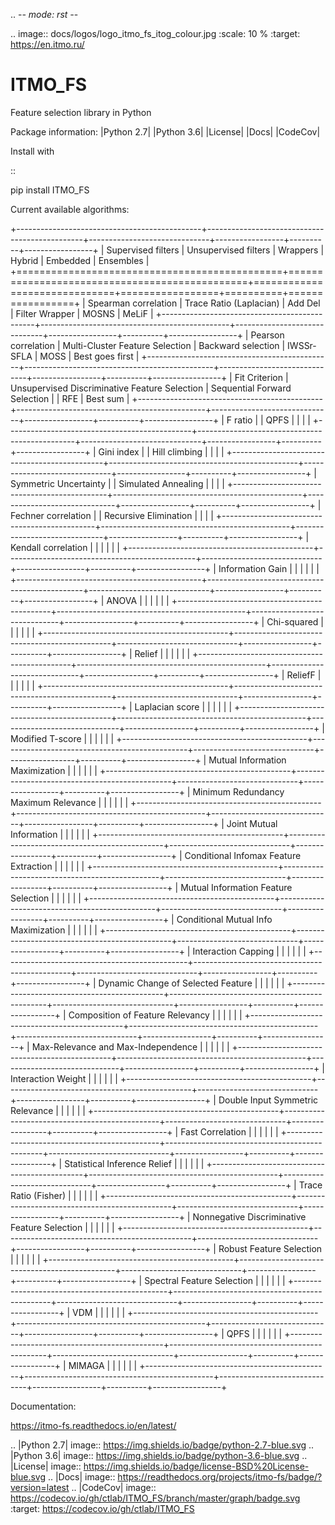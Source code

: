 .. -*- mode: rst -*-


.. image:: docs/logos/logo_itmo_fs_itog_colour.jpg
  :scale: 10 %
  :target: https://en.itmo.ru/



ITMO_FS
=======

Feature selection library in Python

Package information: |Python 2.7| |Python 3.6| |License| |Docs| |CodeCov|


Install with

::

   pip install ITMO_FS

Current available algorithms:

+----------------------------------------------+-----------------------------------------------+------------------------------+-----------------+----------+-----------------+
| Supervised filters                           | Unsupervised filters                          | Wrappers                     | Hybrid          | Embedded | Ensembles       |
+==============================================+===============================================+==============================+=================+==========+=================+
| Spearman correlation                         | Trace Ratio (Laplacian)                       | Add Del                      | Filter Wrapper  | MOSNS    | MeLiF           |
+----------------------------------------------+-----------------------------------------------+------------------------------+-----------------+----------+-----------------+
| Pearson correlation                          | Multi-Cluster Feature Selection               | Backward selection           | IWSSr-SFLA      | MOSS     | Best goes first |
+----------------------------------------------+-----------------------------------------------+------------------------------+-----------------+----------+-----------------+
| Fit Criterion                                | Unsupervised Discriminative Feature Selection | Sequential Forward Selection |                 | RFE      | Best sum        |
+----------------------------------------------+-----------------------------------------------+------------------------------+-----------------+----------+-----------------+
| F ratio                                      |                                               | QPFS                         |                 |          |                 |
+----------------------------------------------+-----------------------------------------------+------------------------------+-----------------+----------+-----------------+
| Gini index                                   |                                               | Hill climbing                |                 |          |                 |
+----------------------------------------------+-----------------------------------------------+------------------------------+-----------------+----------+-----------------+
| Symmetric Uncertainty                        |                                               | Simulated Annealing          |                 |          |                 |
+----------------------------------------------+-----------------------------------------------+------------------------------+-----------------+----------+-----------------+
| Fechner correlation                          |                                               | Recursive Elimination        |                 |          |                 |
+----------------------------------------------+-----------------------------------------------+------------------------------+-----------------+----------+-----------------+
| Kendall correlation                          |                                               |                              |                 |          |                 |
+----------------------------------------------+-----------------------------------------------+------------------------------+-----------------+----------+-----------------+
| Information Gain                             |                                               |                              |                 |          |                 |
+----------------------------------------------+-----------------------------------------------+------------------------------+-----------------+----------+-----------------+
| ANOVA                                        |                                               |                              |                 |          |                 |
+----------------------------------------------+-----------------------------------------------+------------------------------+-----------------+----------+-----------------+
| Chi-squared                                  |                                               |                              |                 |          |                 |
+----------------------------------------------+-----------------------------------------------+------------------------------+-----------------+----------+-----------------+
| Relief                                       |                                               |                              |                 |          |                 |
+----------------------------------------------+-----------------------------------------------+------------------------------+-----------------+----------+-----------------+
| ReliefF                                      |                                               |                              |                 |          |                 |
+----------------------------------------------+-----------------------------------------------+------------------------------+-----------------+----------+-----------------+
| Laplacian score                              |                                               |                              |                 |          |                 |
+----------------------------------------------+-----------------------------------------------+------------------------------+-----------------+----------+-----------------+
| Modified T-score                             |                                               |                              |                 |          |                 |
+----------------------------------------------+-----------------------------------------------+------------------------------+-----------------+----------+-----------------+
| Mutual Information Maximization              |                                               |                              |                 |          |                 |
+----------------------------------------------+-----------------------------------------------+------------------------------+-----------------+----------+-----------------+
| Minimum Redundancy Maximum Relevance         |                                               |                              |                 |          |                 |
+----------------------------------------------+-----------------------------------------------+------------------------------+-----------------+----------+-----------------+
| Joint Mutual Information                     |                                               |                              |                 |          |                 |
+----------------------------------------------+-----------------------------------------------+------------------------------+-----------------+----------+-----------------+
| Conditional Infomax Feature Extraction       |                                               |                              |                 |          |                 |
+----------------------------------------------+-----------------------------------------------+------------------------------+-----------------+----------+-----------------+
| Mutual Information Feature Selection         |                                               |                              |                 |          |                 |
+----------------------------------------------+-----------------------------------------------+------------------------------+-----------------+----------+-----------------+
| Conditional Mutual Info Maximization         |                                               |                              |                 |          |                 |
+----------------------------------------------+-----------------------------------------------+------------------------------+-----------------+----------+-----------------+
| Interaction Capping                          |                                               |                              |                 |          |                 |
+----------------------------------------------+-----------------------------------------------+------------------------------+-----------------+----------+-----------------+
| Dynamic Change of Selected Feature           |                                               |                              |                 |          |                 |
+----------------------------------------------+-----------------------------------------------+------------------------------+-----------------+----------+-----------------+
| Composition of Feature Relevancy             |                                               |                              |                 |          |                 |
+----------------------------------------------+-----------------------------------------------+------------------------------+-----------------+----------+-----------------+
| Max-Relevance and Max-Independence           |                                               |                              |                 |          |                 |
+----------------------------------------------+-----------------------------------------------+------------------------------+-----------------+----------+-----------------+
| Interaction Weight                           |                                               |                              |                 |          |                 |
+----------------------------------------------+-----------------------------------------------+------------------------------+-----------------+----------+-----------------+
| Double Input Symmetric Relevance             |                                               |                              |                 |          |                 |
+----------------------------------------------+-----------------------------------------------+------------------------------+-----------------+----------+-----------------+
| Fast Correlation                             |                                               |                              |                 |          |                 |
+----------------------------------------------+-----------------------------------------------+------------------------------+-----------------+----------+-----------------+
| Statistical Inference Relief                 |                                               |                              |                 |          |                 |
+----------------------------------------------+-----------------------------------------------+------------------------------+-----------------+----------+-----------------+
| Trace Ratio (Fisher)                         |                                               |                              |                 |          |                 |
+----------------------------------------------+-----------------------------------------------+------------------------------+-----------------+----------+-----------------+
| Nonnegative Discriminative Feature Selection |                                               |                              |                 |          |                 |
+----------------------------------------------+-----------------------------------------------+------------------------------+-----------------+----------+-----------------+
| Robust Feature Selection                     |                                               |                              |                 |          |                 |
+----------------------------------------------+-----------------------------------------------+------------------------------+-----------------+----------+-----------------+
| Spectral Feature Selection                   |                                               |                              |                 |          |                 |
+----------------------------------------------+-----------------------------------------------+------------------------------+-----------------+----------+-----------------+
| VDM                                          |                                               |                              |                 |          |                 |
+----------------------------------------------+-----------------------------------------------+------------------------------+-----------------+----------+-----------------+
| QPFS                                         |                                               |                              |                 |          |                 |
+----------------------------------------------+-----------------------------------------------+------------------------------+-----------------+----------+-----------------+
| MIMAGA                                       |                                               |                              |                 |          |                 |
+----------------------------------------------+-----------------------------------------------+------------------------------+-----------------+----------+-----------------+

Documentation:

https://itmo-fs.readthedocs.io/en/latest/

.. |Python 2.7| image:: https://img.shields.io/badge/python-2.7-blue.svg
.. |Python 3.6| image:: https://img.shields.io/badge/python-3.6-blue.svg
.. |License| image:: https://img.shields.io/badge/license-BSD%20License-blue.svg
.. |Docs| image:: https://readthedocs.org/projects/itmo-fs/badge/?version=latest
.. |CodeCov| image:: https://codecov.io/gh/ctlab/ITMO_FS/branch/master/graph/badge.svg
   :target: https://codecov.io/gh/ctlab/ITMO_FS